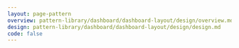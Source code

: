 ```yaml
---
layout: page-pattern
overview: pattern-library/dashboard/dashboard-layout/design/overview.md
design: pattern-library/dashboard/dashboard-layout/design/design.md
code: false
---
```

